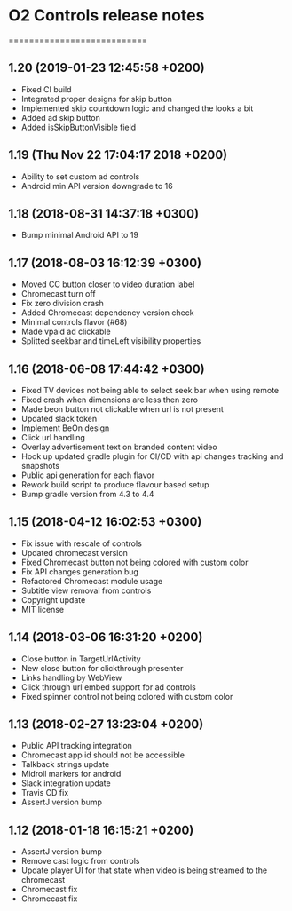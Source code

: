 # O2 Controls release notes
===========================

1.20 (2019-01-23 12:45:58 +0200)
--------------------------------
- Fixed CI build
- Integrated proper designs for skip button
- Implemented skip countdown logic and changed the looks a bit
- Added ad skip button
- Added isSkipButtonVisible field

1.19 (Thu Nov 22 17:04:17 2018 +0200)
-------------------------------------
- Ability to set custom ad controls
- Android min API version downgrade to 16

1.18 (2018-08-31 14:37:18 +0300)
--------------------------------
- Bump minimal Android API to 19

1.17 (2018-08-03 16:12:39 +0300)
--------------------------------
- Moved CC button closer to video duration label
- Chromecast turn off
- Fix zero division crash
- Added Chromecast dependency version check
- Minimal controls flavor (#68)
- Made vpaid ad clickable
- Splitted seekbar and timeLeft visibility properties

1.16 (2018-06-08 17:44:42 +0300)
--------------------------------
- Fixed TV devices not being able to select seek bar when using remote
- Fixed crash when dimensions are less then zero
- Made beon button not clickable when url is not present
- Updated slack token
- Implement BeOn design
- Click url handling
- Overlay advertisement text on branded content video
- Hook up updated gradle plugin for CI/CD with api changes tracking and snapshots
- Public api generation for each flavor
- Rework build script to produce flavour based setup
- Bump gradle version from 4.3 to 4.4

1.15 (2018-04-12 16:02:53 +0300)
--------------------------------
- Fix issue with rescale of controls
- Updated chromecast version
- Fixed Chromecast button not being colored with custom color
- Fix API changes generation bug
- Refactored Chromecast module usage
- Subtitle view removal from controls
- Copyright update
- MIT license

1.14 (2018-03-06 16:31:20 +0200)
--------------------------------
- Close button in TargetUrlActivity
- New close button for clickthrough presenter
- Links handling by WebView
- Click through url embed support for ad controls
- Fixed spinner control not being colored with custom color

1.13 (2018-02-27 13:23:04 +0200)
--------------------------------
- Public API tracking integration
- Chromecast app id should not be accessible
- Talkback strings update
- Midroll markers for android
- Slack integration update
- Travis CD fix
- AssertJ version bump

1.12 (2018-01-18 16:15:21 +0200)
--------------------------------
- AssertJ version bump
- Remove cast logic from controls
- Update player UI for that state when video is being streamed to the chromecast
- Chromecast fix
- Chromecast fix
